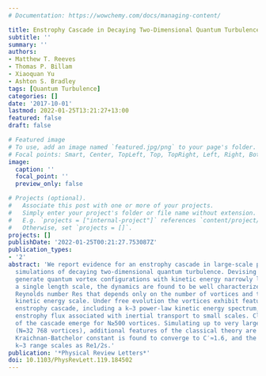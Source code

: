 ```yaml
---
# Documentation: https://wowchemy.com/docs/managing-content/

title: Enstrophy Cascade in Decaying Two-Dimensional Quantum Turbulence
subtitle: ''
summary: ''
authors:
- Matthew T. Reeves
- Thomas P. Billam
- Xiaoquan Yu
- Ashton S. Bradley
tags: [Quantum Turbulence]
categories: []
date: '2017-10-01'
lastmod: 2022-01-25T13:21:27+13:00
featured: false
draft: false

# Featured image
# To use, add an image named `featured.jpg/png` to your page's folder.
# Focal points: Smart, Center, TopLeft, Top, TopRight, Left, Right, BottomLeft, Bottom, BottomRight.
image:
  caption: ''
  focal_point: ''
  preview_only: false

# Projects (optional).
#   Associate this post with one or more of your projects.
#   Simply enter your project's folder or file name without extension.
#   E.g. `projects = ["internal-project"]` references `content/project/deep-learning/index.md`.
#   Otherwise, set `projects = []`.
projects: []
publishDate: '2022-01-25T00:21:27.753087Z'
publication_types:
- '2'
abstract: 'We report evidence for an enstrophy cascade in large-scale point-vortex
  simulations of decaying two-dimensional quantum turbulence. Devising a method to
  generate quantum vortex configurations with kinetic energy narrowly localized near
  a single length scale, the dynamics are found to be well characterized by a superfluid
  Reynolds number Res that depends only on the number of vortices and the initial
  kinetic energy scale. Under free evolution the vortices exhibit features of a classical
  enstrophy cascade, including a k−3 power-law kinetic energy spectrum, and constant
  enstrophy flux associated with inertial transport to small scales. Clear signatures
  of the cascade emerge for N≳500 vortices. Simulating up to very large Reynolds numbers
  (N=32 768 vortices), additional features of the classical theory are observed: the
  Kraichnan-Batchelor constant is found to converge to C′≈1.6, and the width of the
  k−3 range scales as Re1/2s.'
publication: '*Physical Review Letters*'
doi: 10.1103/PhysRevLett.119.184502
---
```

